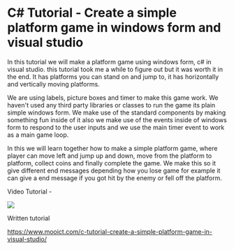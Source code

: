 # C# Tutorial - Create a simple platform game in windows form and visual studio
In this tutorial we will make a platform game using windows form, c# in visual studio. this tutorial took me a while to figure out but it was worth it in the end. It has platforms you can stand on and jump to, it has horizontally and vertically moving platforms.

We are using labels, picture boxes and timer to make this game work. We haven't used any third party libraries or classes to run the game its plain simple windows form. We make use of the standard components by making something fun inside of it also we make use of the events inside of windows form to respond to the user inputs and we use the main timer event to work as a main game loop. 

In this we will learn together how to make a simple platform game, where player can move left and jump up and down, move from the platform to platform, collect coins and finally complete the game. We make this so it give different end messages depending how you lose game for example it can give a end message if you got hit by the enemy or fell off the platform.

Video Tutorial - 

[![](http://img.youtube.com/vi/rQBHwdEEL9I/0.jpg)](http://www.youtube.com/watch?v=rQBHwdEEL9I "MOO ICT platform game tutorial in windows form")

Written tutorial 

https://www.mooict.com/c-tutorial-create-a-simple-platform-game-in-visual-studio/
